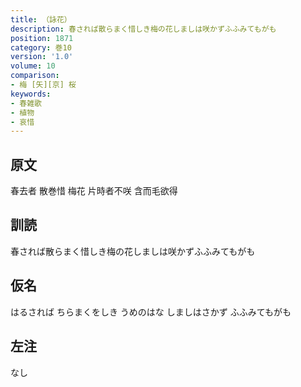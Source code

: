 ```yaml
---
title: （詠花）
description: 春されば散らまく惜しき梅の花しましは咲かずふふみてもがも
position: 1871
category: 巻10
version: '1.0'
volume: 10
comparison:
- 梅 [矢][京] 桜
keywords:
- 春雑歌
- 植物
- 哀惜
---
```


## 原文

春去者 散巻惜 梅花 片時者不咲 含而毛欲得

## 訓読

春されば散らまく惜しき梅の花しましは咲かずふふみてもがも

## 仮名

はるされば ちらまくをしき うめのはな しましはさかず ふふみてもがも

## 左注

なし
